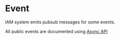 # Event

IAM system emits pubsub messages for some events.

All public events are documented using [Async API](https://github.com/extenda/hiiretail-engineering-iam-api/blob/master/schemas/v1/asyncapi.json)


